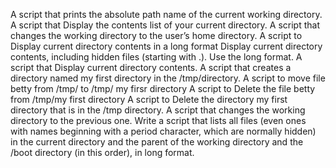 A script that prints the absolute path name of the current working directory.
A script that Display the contents list of your current directory.
A script that changes the working directory to the user’s home directory.
A script to Display current directory contents in a long format
Display current directory contents, including hidden files (starting with .). Use the long format.
A script that Display current directory contents.
A script that creates a directory named my first directory in the /tmp/directory.
A script to move file betty from /tmp/ to /tmp/ my firsr directory
A script to Delete the file betty from /tmp/my first directory
A script to Delete the directory my first directory that is in the /tmp directory.
A script that changes the working directory to the previous one.
Write a script that lists all files (even ones with names beginning with a period character, which are normally hidden) in the current directory and the parent of the working directory and the /boot directory (in this order), in long format.        

